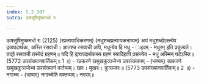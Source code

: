 ```yaml
---
index: 5.2.107
sutra: ऊषसुषिमुष्कमधो रः

---
```

ऊषसुषिमुष्कमधो रः (2125) (रप्रत्ययाधिकरणम्) (मधुशब्दप्रत्यायकभाष्यम्) अयं मधुशब्दोऽस्त्येव द्रव्यपदार्थकः, अस्ति रसवाची। आतश्च रसवाची अपि, मधुन्येव हि मधु - ःइदम् - मधुरम् इति प्रयुज्यते। तद्यो रसवाची तस्येदं ग्रहणम्॥ यदि हि द्रव्यपदार्थकस्य ग्रहणं स्यादिहापि प्रसज्येत - मधु अस्मिन् घटेऽस्ति॥ (5772 उपसंख्यानवार्तिकम्॥ 1 ॥) - रप्रकरणे खमुखकुञ्ञ्जेभ्य उपसंख्यानम् - (भाष्यम्) रप्रकरणे खमुखकुञ्ञ्जेभ्य उपसंख्यानं कर्तव्यम्। खरः। मुखरः। कुञ्ञ्जरः॥ (5773 उपसंख्यानवार्तिकम्॥ 2 ॥) - नगाच्च - (भाष्यम्) नगाच्चेति वक्तव्यम्। नगरम्॥ 